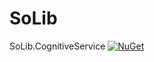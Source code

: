 # SoLib
SoLib.CognitiveService [![NuGet](https://img.shields.io/nuget/v/Nuget.Core.svg?style=flat-square)](https://www.nuget.org/packages/SoLib.CognitiveService/)